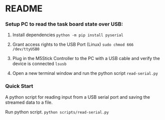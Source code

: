 # README

### Setup PC to read the task board state over USB:
1. Install dependencies
`python -m pip install pyserial`

2. Grant access rights to the USB Port (Linux)
`sudo chmod 666 /dev/ttyUSB0`

3. Plug in the M5Stick Controller to the PC with a USB cable and verify the device is connected
`lsusb`

4. Open a new terminal window and run the python script `read-serial.py`

### Quick Start
A python script for reading input from a USB serial port and saving the streamed data to a file.

Run python script.
`python scripts/read-serial.py`